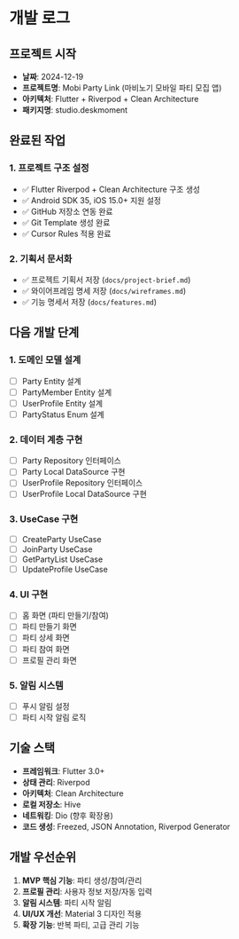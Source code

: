 # 개발 로그

## 프로젝트 시작
- **날짜**: 2024-12-19
- **프로젝트명**: Mobi Party Link (마비노기 모바일 파티 모집 앱)
- **아키텍처**: Flutter + Riverpod + Clean Architecture
- **패키지명**: studio.deskmoment

## 완료된 작업

### 1. 프로젝트 구조 설정
- ✅ Flutter Riverpod + Clean Architecture 구조 생성
- ✅ Android SDK 35, iOS 15.0+ 지원 설정
- ✅ GitHub 저장소 연동 완료
- ✅ Git Template 생성 완료
- ✅ Cursor Rules 적용 완료

### 2. 기획서 문서화
- ✅ 프로젝트 기획서 저장 (`docs/project-brief.md`)
- ✅ 와이어프레임 명세 저장 (`docs/wireframes.md`)
- ✅ 기능 명세서 저장 (`docs/features.md`)

## 다음 개발 단계

### 1. 도메인 모델 설계
- [ ] Party Entity 설계
- [ ] PartyMember Entity 설계
- [ ] UserProfile Entity 설계
- [ ] PartyStatus Enum 설계

### 2. 데이터 계층 구현
- [ ] Party Repository 인터페이스
- [ ] Party Local DataSource 구현
- [ ] UserProfile Repository 인터페이스
- [ ] UserProfile Local DataSource 구현

### 3. UseCase 구현
- [ ] CreateParty UseCase
- [ ] JoinParty UseCase
- [ ] GetPartyList UseCase
- [ ] UpdateProfile UseCase

### 4. UI 구현
- [ ] 홈 화면 (파티 만들기/참여)
- [ ] 파티 만들기 화면
- [ ] 파티 상세 화면
- [ ] 파티 참여 화면
- [ ] 프로필 관리 화면

### 5. 알림 시스템
- [ ] 푸시 알림 설정
- [ ] 파티 시작 알림 로직

## 기술 스택
- **프레임워크**: Flutter 3.0+
- **상태 관리**: Riverpod
- **아키텍처**: Clean Architecture
- **로컬 저장소**: Hive
- **네트워킹**: Dio (향후 확장용)
- **코드 생성**: Freezed, JSON Annotation, Riverpod Generator

## 개발 우선순위
1. **MVP 핵심 기능**: 파티 생성/참여/관리
2. **프로필 관리**: 사용자 정보 저장/자동 입력
3. **알림 시스템**: 파티 시작 알림
4. **UI/UX 개선**: Material 3 디자인 적용
5. **확장 기능**: 반복 파티, 고급 관리 기능
